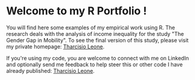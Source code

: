 # Welcome to my R Portfolio !
You will find here some examples of my empirical work using R. The research deals with the analysis of income inequality for the study "The Gender Gap in Mobility".
To see the final version of this study, please visit my private homepage: [Tharcisio Leone](https://tharcisio-leone.com/publication/).

If you're using my code, you are welcome to connect with me on LinkedIn and optionally send me feedback to help steer this or other code I have already published: [Tharcisio Leone](https://www.linkedin.com/in/tharcisio-leone/).
